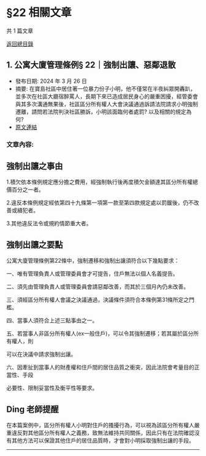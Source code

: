# §22 相關文章

共 1 篇文章

[返回總目錄](00_總目錄.md)

## 1. 公寓大廈管理條例§ 22｜強制出讓、惡鄰退散

- 發布日期: 2024 年 3 月 26 日
- 摘要: 在寶島社區中居住著一位暴力份子小明，他不僅常在半夜糾眾開轟趴，並多次在社區大廳宿醉罵人，長期下來已造成居民身心的嚴重困擾，經管委會與其多次溝通無果後，社區區分所有權人大會決議通過訴請法院請求小明強制遷離，請問若法院判決社區勝訴，小明該面臨何者處罰? 以及相關的規定為何?
- [原文連結](https://www.jasper-realestate.com/%e5%85%ac%e5%af%93%e5%a4%a7%e5%bb%88%e7%ae%a1%e7%90%86%e6%a2%9d%e4%be%8b-22_%e5%bc%b7%e5%88%b6_%e5%87%ba%e8%ae%93%e6%83%a1%e9%84%b0%e9%80%80%e6%95%a3/)

### 文章內容:

## 強制出讓之事由

1.積欠依本條例規定應分擔之費用，經強制執行後再度積欠金額達其區分所有權總價百分之一者。

2.違反本條例規定經依第四十九條第一項第一款至第四款規定處以罰鍰後，仍不改善或續犯者。

3.其他違反法令或規約情節重大者。

## 強制出讓之要點

公寓大廈管理條例第22條中，強制遷移和強制出讓須符合以下幾點要求：

一、唯有管理負責人或管理委員會才可提告，住戶無法以個人名義提告。

二、須先由管理負責人或管理委員會請惡鄰改善，而其於三個月內仍未改善。

三、須經區分所有權人會議之決議通過，決議條件須符合本條例第31條所定之門檻。

四、當事人須符合上述三點事由之一。

五、若當事人非區分所有權人(ex一般住戶)，可以令其強制遷移；若其屬於區分所有權人，則

可以在決議中請求強制出讓。

六、因牽扯到當事人的財產權和住戶間的居住品質之衝突，因此法院會考量目的正當性、手段

必要性、限制妥當性及衡平性等要求。

## Ding 老師提醒

在本篇案例中，區分所有權人小明對住戶的搔擾行為，可以視為該區分所有權人嚴重違反對其他區分所有權人之義務，致無法維持共同關係，因此只有在法院確認沒有其他方法可以保證其他住戶的居住品質時，才會對小明採取強制出讓的手段。

---

